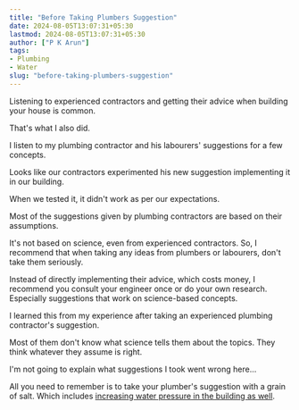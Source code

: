 ```yaml
---
title: "Before Taking Plumbers Suggestion"
date: 2024-08-05T13:07:31+05:30
lastmod: 2024-08-05T13:07:31+05:30
author: ["P K Arun"]
tags: 
- Plumbing
- Water
slug: "before-taking-plumbers-suggestion"
---
```

Listening to experienced contractors and getting their advice when building your house is common. 

That's what I also did. 

I listen to my plumbing contractor and his labourers' suggestions for a few concepts.

Looks like our contractors experimented his new suggestion implementing it in our building.

When we tested it, it didn't work as per our expectations.   

Most of the suggestions given by plumbing contractors are based on their assumptions. 

It's not based on science, even from experienced contractors. So, I recommend that when taking any ideas from plumbers or labourers, don't take them seriously.

Instead of directly implementing their advice, which costs money, I recommend you consult your engineer once or do your own research. Especially suggestions that work on science-based concepts. 

I learned this from my experience after taking an experienced plumbing contractor's suggestion. 

Most of them don't know what science tells them about the topics. They think whatever they assume is right. 

I'm not going to explain what suggestions I took went wrong here…

All you need to remember is to take your plumber's suggestion with a grain of salt. Which includes [increasing water pressure in the building as well](https://houseconstructionguide.com/water-pressure/). 